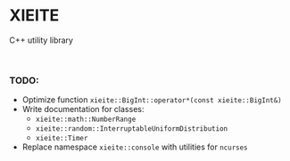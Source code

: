 # XIEITE
C++ utility library

<br/>

### TODO:
- Optimize function `xieite::BigInt::operator*(const xieite::BigInt&)`
- Write documentation for classes:
	- `xieite::math::NumberRange`
	- `xieite::random::InterruptableUniformDistribution`
	- `xieite::Timer`
- Replace namespace `xieite::console` with utilities for `ncurses`
